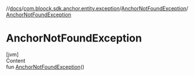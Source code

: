 //[docs](../../index.md)/[com.bloock.sdk.anchor.entity.exception](../index.md)/[AnchorNotFoundException](index.md)/[AnchorNotFoundException](-anchor-not-found-exception.md)



# AnchorNotFoundException  
[jvm]  
Content  
fun [AnchorNotFoundException](-anchor-not-found-exception.md)()  



